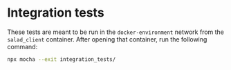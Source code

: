 # Integration tests

These tests are meant to be run in the `docker-environment` network from the `salad_client`
container. After opening that container, run the following command:

```sh
npx mocha --exit integration_tests/
```

